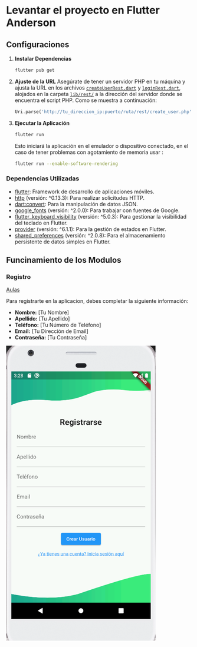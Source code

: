 # Levantar el proyecto en Flutter Anderson

## Configuraciones 

1. **Instalar Dependencias**
   ```bash
   flutter pub get
   ```
2. **Ajuste de la URL**
    Asegúrate de tener un servidor PHP en tu máquina y ajusta la URL en los archivos [`createUserRest.dart`](lib/rest/createUserRest.dart) y [`loginRest.dart`](lib/rest/loginRest.dart), alojados en la carpeta [`lib/rest/`](lib/rest/)  a la dirección del servidor donde se encuentra el script PHP. Como se muestra a continuación:

    ```dart
    Uri.parse('http://tu_direccion_ip:puerto/ruta/rest/create_user.php')
    ```


2. **Ejecutar la Aplicación**
   ```bash
   flutter run
   ```
   Esto iniciará la aplicación en el emulador o dispositivo conectado, en el caso de tener problemas con agotamiento de memoria usar :

    ```bash
    flutter run --enable-software-rendering
    ```

### Dependencias Utilizadas

- [flutter](https://pub.dev/packages/flutter): Framework de desarrollo de aplicaciones móviles.
- [http](https://pub.dev/packages/http) (versión: ^0.13.3): Para realizar solicitudes HTTP.
- [dart:convert](https://api.dart.dev/stable/dart-convert/dart-convert-library.html): Para la manipulación de datos JSON.
- [google_fonts](https://pub.dev/packages/google_fonts) (versión: ^2.0.0): Para trabajar con fuentes de Google.
- [flutter_keyboard_visibility](https://pub.dev/packages/flutter_keyboard_visibility) (versión: ^5.0.3): Para gestionar la visibilidad del teclado en Flutter.
- [provider](https://pub.dev/packages/provider) (versión: ^6.1.1): Para la gestión de estados en Flutter.
- [shared_preferences](https://pub.dev/packages/shared_preferences) (versión: ^2.0.8): Para el almacenamiento persistente de datos simples en Flutter.

## Funcinamiento de los Modulos

### Registro

[Aulas](https://github.com/Aparevalo/Proyecto-Reserva-Aulas/tree/daddy/README.md)


Para registrarte en la aplicacion, debes completar la siguiente información:

- **Nombre:** [Tu Nombre]
- **Apellido:** [Tu Apellido]
- **Teléfono:** [Tu Número de Teléfono]
- **Email:** [Tu Dirección de Email]
- **Contraseña:** [Tu Contraseña]

![Formulario de Creación de Usuario](/images/imagen1.png)



